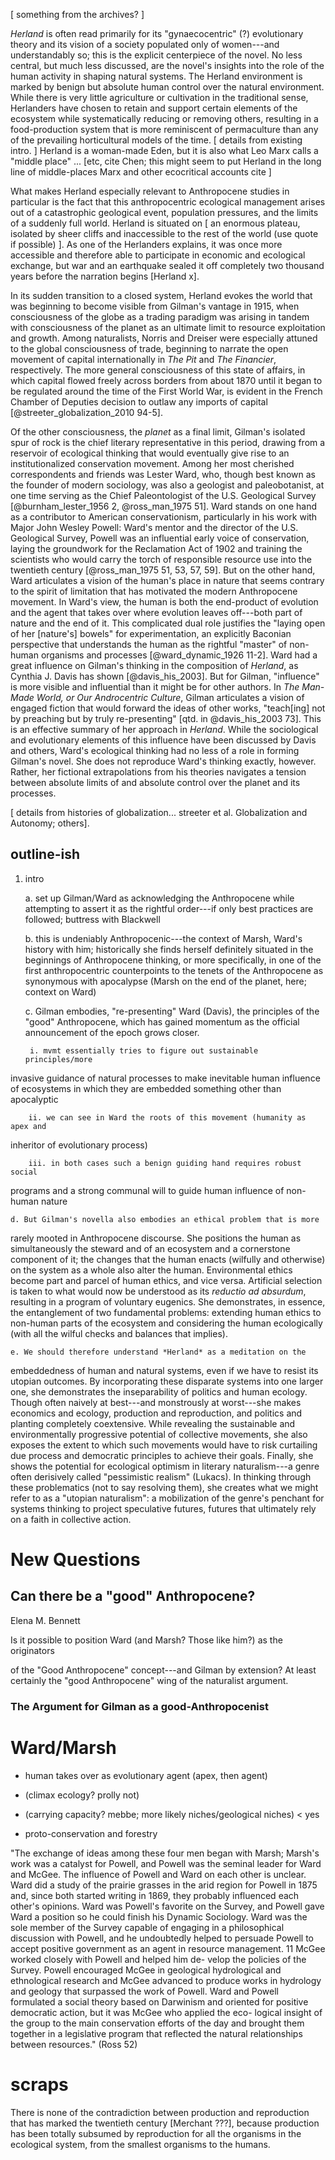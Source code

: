 ---
---

[ something from the archives? ]

*Herland* is often read primarily for its "gynaecocentric" (?) evolutionary
theory and its vision of a society populated only of women---and understandably
so; this is the explicit centerpiece of the novel. No less central, but much
less discussed, are the novel's insights into the role of the human activity in
shaping natural systems. The Herland environment is marked by benign but
absolute human control over the natural environment. While there is very little
agriculture or cultivation in the traditional sense, Herlanders have chosen to
retain and support certain elements of the ecosystem while systematically
reducing or removing others, resulting in a food-production system that is more
reminiscent of permaculture than any of the prevailing horticultural models of
the time. [ details from existing intro. ] Herland is a woman-made Eden, but it
is also what Leo Marx calls a "middle place" ... [etc, cite Chen; this might
seem to put Herland in the long line of middle-places Marx and other
ecocritical accounts cite ]

What makes Herland especially relevant to Anthropocene studies in particular is
the fact that this anthropocentric ecological management arises out of a
catastrophic geological event, population pressures, and the limits of a
suddenly full world. Herland is situated on [ an enormous plateau, isolated by
sheer cliffs and inaccessible to the rest of the world (use quote if possible)
]. As one of the Herlanders explains, it was once more accessible and therefore
able to participate in economic and ecological exchange, but war and an
earthquake sealed it off completely two thousand years before the narration
begins [Herland x]. 

In its sudden transition to a closed system, Herland evokes the world that was
beginning to become visible from Gilman's vantage in 1915, when consciousness
of the globe as a trading paradigm was arising in tandem with consciousness of
the planet as an ultimate limit to resource exploitation and growth. Among
naturalists, Norris and Dreiser were especially attuned to the global
consciousness of trade, beginning to narrate the open movement of capital
internationally in *The Pit* and *The Financier*, respectively. The more
general consciousness of this state of affairs, in which capital flowed freely
across borders from about 1870 until it began to be regulated around the time
of the First World War, is evident in the French Chamber of Deputies decision
to outlaw any imports of capital [@streeter_globalization_2010 94-5]. 

Of the other consciousness, the *planet* as a final limit, Gilman's isolated
spur of rock is the chief literary representative in this period, drawing from
a reservoir of ecological thinking that would eventually give rise to an
institutionalized conservation movement. Among her most cherished
correspondents and friends was Lester Ward, who, though best known as the
founder of modern sociology, was also a geologist and paleobotanist, at one
time serving as the Chief Paleontologist of the U.S. Geological Survey
[@burnham_lester_1956 2, @ross_man_1975 51]. Ward stands on one hand as a
contributor to American conservationism, particularly in his work with Major
John Wesley Powell: Ward's mentor and the director of the U.S. Geological
Survey, Powell was an influential early voice of conservation, laying the
groundwork for the Reclamation Act of 1902 and training the scientists who
would carry the torch of responsible resource use into the twentieth century
[@ross_man_1975 51, 53, 57, 59]. But on the other hand, Ward articulates a
vision of the human's place in nature that seems contrary to the spirit of
limitation that has motivated the modern Anthropocene movement. In Ward's view,
the human is both the end-product of evolution and the agent that takes over
where evolution leaves off---both part of nature and the end of it. This
complicated dual role justifies the "laying open of her [nature's] bowels" for
experimentation, an explicitly Baconian perspective that understands the human
as the rightful "master" of non-human organisms and processes
[@ward_dynamic_1926 11-2]. Ward had a great influence on Gilman's thinking in
the composition of *Herland*, as Cynthia J. Davis has shown [@davis_his_2003].
But for Gilman, "influence" is more visible and influential than it might be
for other authors. In *The Man-Made World, or Our Androcentric Culture*, Gilman
articulates a vision of engaged fiction that would forward the ideas of other
works, "teach[ing] not by preaching but by truly re-presenting" [qtd. in
@davis_his_2003 73]. This is an effective summary of her approach in *Herland*.
While the sociological and evolutionary elements of this influence have been
discussed by Davis and others, Ward's ecological thinking had no less of a role
in forming Gilman's novel. She does not reproduce Ward's thinking exactly,
however. Rather, her fictional extrapolations from his theories navigates a
tension between absolute limits of and absolute control over the planet and its
processes.

[ details from histories of globalization... streeter et al. Globalization and
Autonomy; others]. 

## outline-ish

1. intro

    a. set up Gilman/Ward as acknowledging the Anthropocene while attempting to
assert it as the rightful order---if only best practices are followed; buttress
with Blackwell

    b. this is undeniably Anthropocenic---the context of Marsh, Ward's history
with him; historically she finds herself definitely situated in the beginnings
of Anthropocene thinking, or more specifically, in one of the first
anthropocentric counterpoints to the tenets of the Anthropocene as synonymous
with apocalypse (Marsh on the end of the planet, here; context on Ward)

    c. Gilman embodies, "re-presenting" Ward (Davis), the principles of the
"good" Anthropocene, which has gained momentum as the official announcement of
the epoch grows closer. 

        i. mvmt essentially tries to figure out sustainable principles/more
invasive guidance of natural processes to make inevitable human influence of
ecosystems in which they are embedded something other than apocalyptic

        ii. we can see in Ward the roots of this movement (humanity as apex and
inheritor of evolutionary process)

        iii. in both cases such a benign guiding hand requires robust social
programs and a strong communal will to guide human influence of non-human
nature

    d. But Gilman's novella also embodies an ethical problem that is more
rarely mooted in Anthropocene discourse. She positions the human as
simultaneously the steward and of an ecosystem and a cornerstone component of
it; the changes that the human enacts (wilfully and otherwise) on the system as
a whole also alter the human. Environmental ethics become part and parcel of
human ethics, and vice versa. Artificial selection is taken to what would now
be understood as its *reductio ad absurdum*, resulting in a program of
voluntary eugenics. She demonstrates, in essence, the entanglement of two
fundamental problems: extending human ethics to non-human parts of the
ecosystem and considering the human ecologically (with all the wilful checks
and balances that implies). 

    e. We should therefore understand *Herland* as a meditation on the
embeddedness of human and natural systems, even if we have to resist its
utopian outcomes. By incorporating these disparate systems into one larger one,
she demonstrates the inseparability of politics and human ecology. Though often
naively at best---and monstrously at worst---she makes economics and ecology,
production and reproduction, and politics and planting completely coextensive.
While revealing the sustainable and environmentally progressive potential of
collective movements, she also exposes the extent to which such movements would
have to risk curtailing due process and democratic principles to achieve their
goals. Finally, she shows the potential for ecological optimism in literary
naturalism---a genre often derisively called "pessimistic realism" (Lukacs). In
thinking through these problematics (not to say resolving them), she creates
what we might refer to as a "utopian naturalism": a mobilization of the genre's
penchant for systems thinking to project speculative futures, futures that
ultimately rely on a faith in collective action. 



New Questions
=============

Can there be a "good" Anthropocene?
------------------------------------

Elena M. Bennett

Is it possible to position Ward (and Marsh? Those like him?) as the originators
<!-- probably too far--> of the "Good Anthropocene" concept---and Gilman by extension? At least certainly the "good Anthropocene" wing of the naturalist argument.

### The Argument for Gilman as a good-Anthropocenist



Ward/Marsh
==========

- human takes over as evolutionary agent (apex, then agent)

- (climax ecology? prolly not)

- (carrying capacity? mebbe; more likely niches/geological niches) < yes

- proto-conservation and forestry


"The exchange of ideas among these four men began with Marsh;
Marsh's work was a catalyst for Powell, and Powell was the seminal leader
for Ward and McGee. The influence of Powell and Ward on each other
is unclear. Ward did a study of the prairie grasses in the arid region for
Powell in 1875 and, since both started writing in 1869, they probably
influenced each other's opinions. Ward was Powell's favorite on the
Survey, and Powell gave Ward a position so he could finish his Dynamic
Sociology. Ward was the sole member of the Survey capable of engaging
in a philosophical discussion with Powell, and he undoubtedly helped to
persuade Powell to accept positive government as an agent in resource
management. 11 McGee worked closely with Powell and helped him de-
velop the policies of the Survey. Powell encouraged McGee in geological
hydrological and ethnological research and McGee advanced to produce
works in hydrology and geology that surpassed the work of Powell. Ward
and Powell formulated a social theory based on Darwinism and oriented
for positive democratic action, but it was McGee who applied the eco-
logical insight of the group to the main conservation efforts of the day and
brought them together in a legislative program that reflected the natural
relationships between resources." (Ross 52)


# scraps 


There is none of the contradiction between production and
reproduction that has marked the twentieth century [Merchant ???], because
production has been totally subsumed by reproduction for all the organisms in
the ecological system, from the smallest organisms to the humans. 


